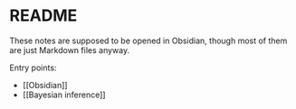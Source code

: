 # README

These notes are supposed to be opened in Obsidian, though most of them are just Markdown files anyway.

Entry points:
- [[Obsidian]]
- [[Bayesian inference]]